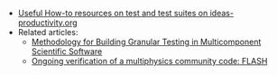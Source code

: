 <!-- testing-advanced -->
  * [Useful How-to resources on test and test suites on ideas-productivity.org](https://ideas-productivity.org/resources/howtos/)
  * Related articles:
    * [Methodology for Building Granular Testing in Multicomponent Scientific Software](https://ieeexplore.ieee.org/abstract/document/8449015)
    * [Ongoing verification of a multiphysics community code: FLASH](https://doi.org/10.1002/spe.2220)
